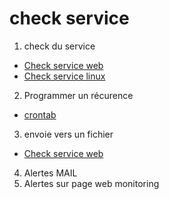 # check service
1. check du service
  - [Check service web](check_https.sh)
  - [Check service linux](check_service.sh)

2. Programmer un récurence
 - [crontab](crontab.md)
3. envoie vers un fichier
 - [Check service web](check_https.sh)

4. Alertes MAIL
5. Alertes sur page web monitoring
